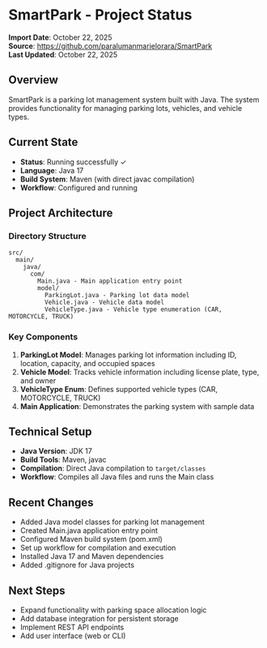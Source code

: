 # SmartPark - Project Status

**Import Date**: October 22, 2025  
**Source**: https://github.com/paralumanmarielorara/SmartPark  
**Last Updated**: October 22, 2025

## Overview
SmartPark is a parking lot management system built with Java. The system provides functionality for managing parking lots, vehicles, and vehicle types.

## Current State
- **Status**: Running successfully ✓
- **Language**: Java 17
- **Build System**: Maven (with direct javac compilation)
- **Workflow**: Configured and running

## Project Architecture

### Directory Structure
```
src/
  main/
    java/
      com/
        Main.java - Main application entry point
        model/
          ParkingLot.java - Parking lot data model
          Vehicle.java - Vehicle data model
          VehicleType.java - Vehicle type enumeration (CAR, MOTORCYCLE, TRUCK)
```

### Key Components
1. **ParkingLot Model**: Manages parking lot information including ID, location, capacity, and occupied spaces
2. **Vehicle Model**: Tracks vehicle information including license plate, type, and owner
3. **VehicleType Enum**: Defines supported vehicle types (CAR, MOTORCYCLE, TRUCK)
4. **Main Application**: Demonstrates the parking system with sample data

## Technical Setup
- **Java Version**: JDK 17
- **Build Tools**: Maven, javac
- **Compilation**: Direct Java compilation to `target/classes`
- **Workflow**: Compiles all Java files and runs the Main class

## Recent Changes
- Added Java model classes for parking lot management
- Created Main.java application entry point
- Configured Maven build system (pom.xml)
- Set up workflow for compilation and execution
- Installed Java 17 and Maven dependencies
- Added .gitignore for Java projects

## Next Steps
- Expand functionality with parking space allocation logic
- Add database integration for persistent storage
- Implement REST API endpoints
- Add user interface (web or CLI)
